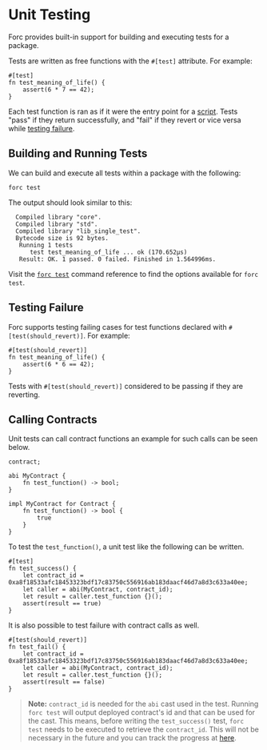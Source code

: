 # Unit Testing

Forc provides built-in support for building and executing tests for a package.

Tests are written as free functions with the `#[test]` attribute. For example:

```sway
#[test]
fn test_meaning_of_life() {
    assert(6 * 7 == 42);
}
```

Each test function is ran as if it were the entry point for a
[script](../sway-program-types/scripts.md). Tests "pass" if they return
successfully, and "fail" if they revert or vice versa while [testing failure](#testing-failure).

## Building and Running Tests

We can build and execute all tests within a package with the following:

```console
forc test
```

The output should look similar to this:

```console
  Compiled library "core".
  Compiled library "std".
  Compiled library "lib_single_test".
  Bytecode size is 92 bytes.
   Running 1 tests
      test test_meaning_of_life ... ok (170.652µs)
   Result: OK. 1 passed. 0 failed. Finished in 1.564996ms.
```

Visit the [`forc test`](../forc/commands/forc_test.md) command reference to find
the options available for `forc test`.

## Testing Failure

Forc supports testing failing cases for test functions declared with `#[test(should_revert)]`. For example:

```sway
#[test(should_revert)]
fn test_meaning_of_life() {
    assert(6 * 6 == 42);
}
```

Tests with `#[test(should_revert)]` considered to be passing if they are reverting.

## Calling Contracts

Unit tests can call contract functions an example for such calls can be seen below.

```sway
contract;

abi MyContract {
    fn test_function() -> bool;
}

impl MyContract for Contract {
    fn test_function() -> bool {
        true
    }
}
```

To test the `test_function()`, a unit test like the following can be written.

```sway
#[test]
fn test_success() {
    let contract_id = 0xa8f18533afc18453323bdf17c83750c556916ab183daacf46d7a8d3c633a40ee;
    let caller = abi(MyContract, contract_id);
    let result = caller.test_function {}();
    assert(result == true)
}
```

It is also possible to test failure with contract calls as well.

```sway
#[test(should_revert)]
fn test_fail() {
    let contract_id = 0xa8f18533afc18453323bdf17c83750c556916ab183daacf46d7a8d3c633a40ee;
    let caller = abi(MyContract, contract_id);
    let result = caller.test_function {}();
    assert(result == false)
}
```

> **Note:** `contract_id` is needed for the `abi` cast used in the test. Running `forc test` will output deployed contract's id and that can be used for the cast. This means, before writing the `test_success()` test, `forc test` needs to be executed to retrieve the `contract_id`. This will not be necessary in the future and you can track the progress at [here](https://github.com/FuelLabs/sway/issues/3673).
